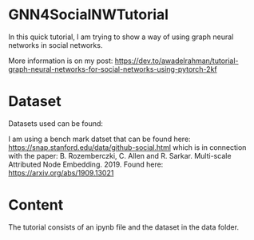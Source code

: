 # GNN4SocialNWTutorial
In this quick tutorial, I am trying to show a way of using graph neural networks in social networks.

More information is on my post: https://dev.to/awadelrahman/tutorial-graph-neural-networks-for-social-networks-using-pytorch-2kf

# Dataset  
Datasets used can be found:  

I am using a bench mark datset that can be found here: https://snap.stanford.edu/data/github-social.html which is in connection with the paper: B. Rozemberczki, C. Allen and R. Sarkar. Multi-scale Attributed Node Embedding. 2019. Found here: https://arxiv.org/abs/1909.13021


# Content  
The tutorial consists of an ipynb file and the dataset in the data folder. 

